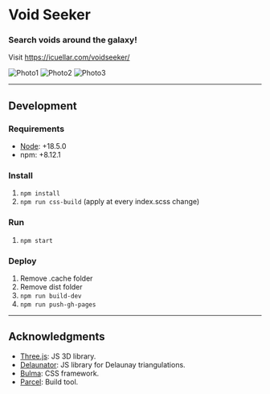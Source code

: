 # Void Seeker

### Search voids around the galaxy!

Visit https://icuellar.com/voidseeker/

![Photo1](https://github.com/Kuellar/voidseeker/blob/main/album/photo1.png)
![Photo2](https://github.com/Kuellar/voidseeker/blob/main/album/photo2.png)
![Photo3](https://github.com/Kuellar/voidseeker/blob/main/album/photo3.png)

---
## Development

### Requirements
- [Node](https://nodejs.org/es/): +18.5.0
- npm: +8.12.1

### Install
1. `npm install`
2. `npm run css-build` (apply at every index.scss change)

### Run
1. `npm start`

### Deploy
1. Remove .cache folder
2. Remove dist folder
3. `npm run build-dev`
4. `npm run push-gh-pages`
---
## Acknowledgments
- [Three.js](https://threejs.org/): JS 3D library.
- [Delaunator](https://github.com/mapbox/delaunator): JS library for Delaunay triangulations.
- [Bulma](https://bulma.io/documentation/): CSS framework.
- [Parcel](https://parceljs.org/): Build tool.
